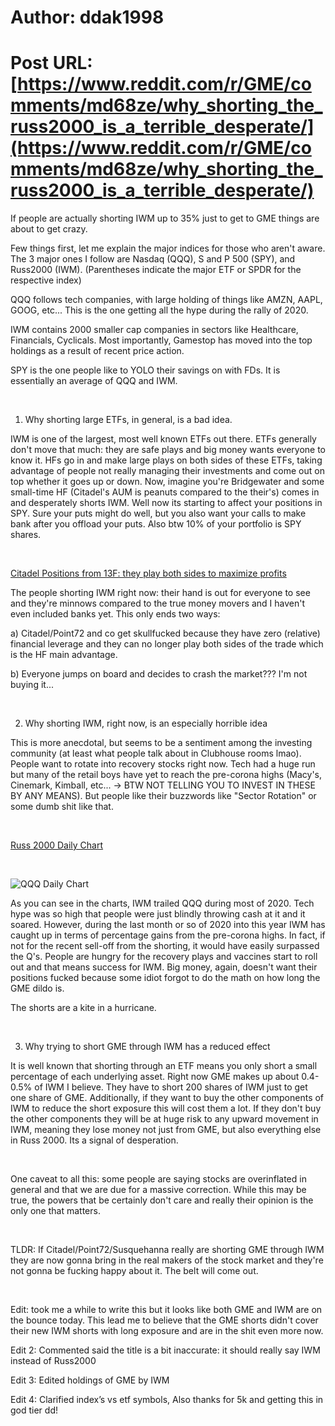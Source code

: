 # Author: ddak1998
# Post URL: [https://www.reddit.com/r/GME/comments/md68ze/why_shorting_the_russ2000_is_a_terrible_desperate/](https://www.reddit.com/r/GME/comments/md68ze/why_shorting_the_russ2000_is_a_terrible_desperate/)


If people are actually shorting IWM up to 35% just to get to GME things are about to get crazy.

Few things first, let me explain the major indices for those who aren't aware.  The 3 major ones I follow are Nasdaq (QQQ), S and P 500 (SPY), and Russ2000 (IWM).  (Parentheses indicate the major ETF or SPDR for the respective index)

QQQ follows tech companies, with large holding of things like AMZN, AAPL, GOOG, etc...  This is the one getting all the hype during the rally of 2020.

IWM contains 2000 smaller cap companies in sectors like Healthcare, Financials, Cyclicals.  Most importantly, Gamestop has moved into the top holdings as a result of recent price action.

SPY is the one people like to YOLO their savings on with FDs.  It is essentially an average of QQQ and IWM.

&#x200B;

1. Why shorting large ETFs, in general, is a bad idea.

IWM is one of the largest, most well known ETFs out there. ETFs generally don't move that much: they are safe plays and big money wants everyone to know it.  HFs go in and make large plays on both sides of these ETFs, taking advantage of people not really managing their investments and come out on top whether it goes up or down.  Now, imagine you're Bridgewater and some small-time HF (Citadel's AUM is peanuts compared to the their's) comes in and desperately shorts IWM.  Well now its starting to affect your positions in SPY.  Sure your puts might do well, but you also want your calls to make bank after you offload your puts.  Also btw 10% of your portfolio is SPY shares.

&#x200B;

[Citadel Positions from 13F: they play both sides to maximize profits](https://preview.redd.it/8z0wkqvr08p61.png?width=1855&format=png&auto=webp&s=797d01b9b35a77e20044852ef5c885468e4e69a8)

The people shorting IWM right now: their hand is out for everyone to see and they're minnows compared to the true money movers and I haven't even included banks yet.  This only ends two ways:

a) Citadel/Point72 and co get skullfucked because they have zero (relative) financial leverage and they can no longer play both sides of the trade which is the HF main advantage.

b) Everyone jumps on board and decides to crash the market??? I'm not buying it...

&#x200B;

2) Why shorting IWM, right now, is an especially horrible idea

This is more anecdotal, but seems to be a sentiment among the investing community (at least what people talk about in Clubhouse rooms lmao).  People want to rotate into recovery stocks right now.  Tech had a huge run but many of the retail boys have yet to reach the pre-corona highs (Macy's, Cinemark, Kimball, etc...  -> BTW NOT TELLING YOU TO INVEST IN THESE BY ANY MEANS).  But people like their buzzwords like "Sector Rotation" or some dumb shit like that.

&#x200B;

[Russ 2000 Daily Chart](https://preview.redd.it/j5gkyo8u28p61.png?width=1531&format=png&auto=webp&s=3ead59254b92db6c4f03fa9c1802f91b6e787281)

&#x200B;

![QQQ Daily Chart](https://preview.redd.it/shem9n1x28p61.png?width=1535&format=png&auto=webp&s=254e198fc676adecffbfb7333e6f8c66bbe52509)

As you can see in the charts, IWM trailed QQQ during most of 2020.  Tech hype was so high that people were just blindly throwing cash at it and it soared.  However, during the last month or so of 2020 into this year IWM has caught up in terms of percentage gains from the pre-corona highs.  In fact, if not for the recent sell-off from the shorting, it would have easily surpassed the Q's.  People are hungry for the recovery plays and vaccines start to roll out and that means success for IWM.  Big money, again, doesn't want their positions fucked because some idiot forgot to do the math on how long the GME dildo is.

The shorts are a kite in a hurricane.

&#x200B;

3) Why trying to short GME through IWM has a reduced effect

It is well known that shorting through an ETF means you only short a small percentage of each underlying asset.  Right now GME makes up about 0.4-0.5% of IWM I believe.  They have to short 200 shares of IWM just to get one share of GME.  Additionally, if they want to buy the other components of IWM to reduce the short exposure this will cost them a lot.  If they don't buy the other components they will be at huge risk to any upward movement in IWM, meaning they lose money not just from GME, but also everything else in Russ 2000.  Its a signal of desperation.

&#x200B;

One caveat to all this: some people are saying stocks are overinflated in general and that we are due for a massive correction.  While this may be true, the powers that be certainly don't care and really their opinion is the only one that matters.

&#x200B;

TLDR: If Citadel/Point72/Susquehanna really are shorting GME through IWM they are now gonna bring in the real makers of the stock market and they're not gonna be fucking happy about it.  The belt will come out.

&#x200B;

Edit: took me a while to write this but it looks like both GME and IWM are on the bounce today.  This lead me to believe that the GME shorts didn't cover their new IWM shorts with long exposure and are in the shit even more now.

Edit 2: Commented said the title is a bit inaccurate: it should really say IWM instead of Russ2000

Edit 3: Edited holdings of GME by IWM

Edit 4: Clarified index’s vs etf symbols, Also thanks for 5k and getting this in god tier dd!